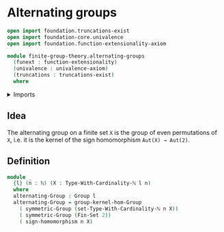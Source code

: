 # Alternating groups

```agda
open import foundation.truncations-exist
open import foundation-core.univalence
open import foundation.function-extensionality-axiom

module finite-group-theory.alternating-groups
  (funext : function-extensionality)
  (univalence : univalence-axiom)
  (truncations : truncations-exist)
  where
```

<details><summary>Imports</summary>

```agda
open import elementary-number-theory.natural-numbers

open import finite-group-theory.sign-homomorphism funext univalence truncations

open import group-theory.groups funext univalence truncations
open import group-theory.kernels-homomorphisms-groups funext univalence truncations
open import group-theory.symmetric-groups funext univalence truncations

open import univalent-combinatorics.finite-types funext univalence truncations
open import univalent-combinatorics.standard-finite-types funext univalence truncations
```

</details>

## Idea

The alternating group on a finite set `X` is the group of even permutations of
`X`, i.e. it is the kernel of the sign homomorphism `Aut(X) → Aut(2)`.

## Definition

```agda
module _
  {l} (n : ℕ) (X : Type-With-Cardinality-ℕ l n)
  where
  alternating-Group : Group l
  alternating-Group = group-kernel-hom-Group
    ( symmetric-Group (set-Type-With-Cardinality-ℕ n X))
    ( symmetric-Group (Fin-Set 2))
    ( sign-homomorphism n X)
```
